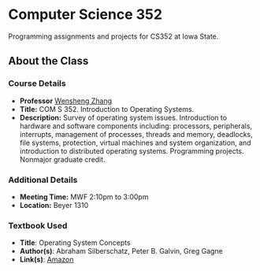 Computer Science 352
====================

Programming assignments and projects for CS352 at Iowa State.

## About the Class

### Course Details

* **Professor** [Wensheng Zhang][Zhang]
* **Title:** COM S 352. Introduction to Operating Systems.
* **Description:** Survey of operating system issues. Introduction to hardware
  and software components including: processors, peripherals, interrupts,
  management of processes, threads and memory, deadlocks, file systems,
  protection, virtual machines and system organization, and introduction to
  distributed operating systems. Programming projects. Nonmajor graduate credit.

### Additional Details

* **Meeting Time:** MWF 2:10pm to 3:00pm
* **Location:** Beyer 1310

### Textbook Used

* **Title**: Operating System Concepts
* **Author(s)**: Abraham Silberschatz, Peter B. Galvin, Greg Gagne
* **Link(s)**: [Amazon][textbook]

[Zhang]: http://www.cs.iastate.edu/~wzhang/
[textbook]: http://amzn.com/0470128720
